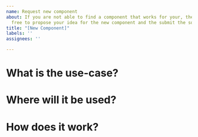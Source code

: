 ```yaml
---
name: Request new component
about: If you are not able to find a component that works for your, then please feel
  free to propose your idea for the new component and the submit the solution
title: "[New Component]"
labels: ''
assignees: ''

---
```


# What is the use-case?

# Where will it be used?

# How does it work?
